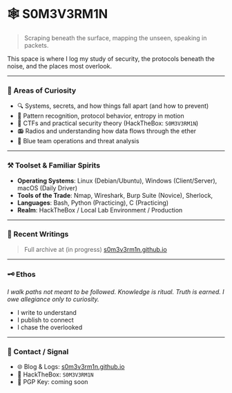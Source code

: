 # 🕸️ S0M3V3RM1N
 
> Scraping beneath the surface, mapping the unseen, speaking in packets.

This space is where I log my study of security, the protocols beneath the noise, and the places most overlook.

---

### 🧭 Areas of Curiosity
- 🔍 Systems, secrets, and how things fall apart (and how to prevent)
- 🧠 Pattern recognition, protocol behavior, entropy in motion
- 🧰 CTFs and practical security theory (HackTheBox: `S0M3V3RM1N`)
- 📻 Radios and understanding how data flows through the ether
- 🔵 Blue team operations and threat analysis

---

### ⚒️ Toolset & Familiar Spirits
- **Operating Systems**: Linux (Debian/Ubuntu), Windows (Client/Server), macOS (Daily Driver)
- **Tools of the Trade**: Nmap, Wireshark, Burp Suite (Novice), Sherlock, 
- **Languages**: Bash, Python (Practicing), C (Practicing)
- **Realm**: HackTheBox / Local Lab Environment / Production

---

### 📖 Recent Writings
> Full archive at (in progress) [s0m3v3rm1n.github.io](https://s0m3v3rm1n.github.io)

---

### 🗝️ Ethos
*I walk paths not meant to be followed. Knowledge is ritual. Truth is earned. I owe allegiance only to curiosity.*

- I write to understand
- I publish to connect
- I chase the overlooked

---

### 🧷 Contact / Signal
- 🌐 Blog & Logs: [s0m3v3rm1n.github.io](https://s0m3v3rm1n.github.io)
- 🧠 HackTheBox: `S0M3V3RM1N`
- 🔐 PGP Key: coming soon

